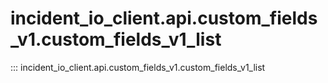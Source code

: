 # incident_io_client.api.custom_fields_v1.custom_fields_v1_list

::: incident_io_client.api.custom_fields_v1.custom_fields_v1_list